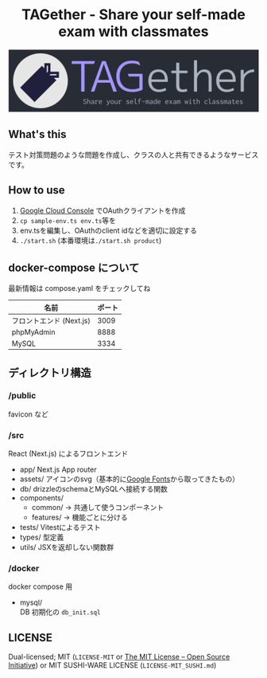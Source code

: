 <div align="center">

# TAGether - Share your self-made exam with classmates

![tagether-logo](/public/static/logo.png)

</div>

## What's this

テスト対策問題のような問題を作成し、クラスの人と共有できるようなサービスです。

## How to use

1. [Google Cloud Console](https://console.cloud.google.com/apis/credentials/oauthclient) でOAuthクライアントを作成
1. `cp sample-env.ts env.ts`等を
1. env.tsを編集し、OAuthのclient idなどを適切に設定する
1. `./start.sh` (本番環境は`./start.sh product`)

## docker-compose について

最新情報は compose.yaml をチェックしてね

| 名前 | ポート |
| ------------------------ | ------ |
| フロントエンド (Next.js) | 3009 |
| phpMyAdmin | 8888 |
| MySQL | 3334 |

## ディレクトリ構造

### /public

favicon など

### /src

React (Next.js) によるフロントエンド

- app/
  Next.js App router
- assets/
  アイコンのsvg（基本的に[Google Fonts](https://fonts.google.com/icons)から取ってきたもの）
- db/
  drizzleのschemaとMySQLへ接続する関数
- components/
  - common/ → 共通して使うコンポーネント
  - features/ → 機能ごとに分ける
- tests/
  Vitestによるテスト
- types/
  型定義
- utils/
  JSXを返却しない関数群

### /docker

docker compose 用

- mysql/  
  DB 初期化の `db_init.sql`

## LICENSE

Dual-licensed; MIT (`LICENSE-MIT` or [The MIT License – Open Source Initiative](https://opensource.org/license/mit/)) or MIT SUSHI-WARE LICENSE (`LICENSE-MIT_SUSHI.md`)
